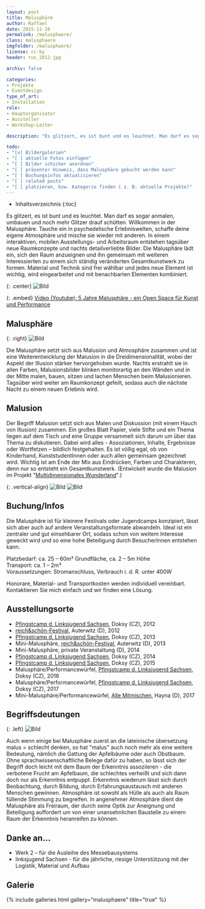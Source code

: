 ```yaml
---
layout: post
title: Malusphäre
author: Raffael
date: 2015-11-10
permalink: /malusphaere/
class: malusphaere
imgfolder: /malusphaere/
license: cc-by
header: rus_2012.jpg

archiv: false

categories:
- Projekte
- Eventdesign
type_of_art:
- Installation
role:
- Hauptorganisator
- Aussteller
- Workshop-Leiter

description: "Es glitzert, es ist bunt und es leuchtet. Man darf es sogar anmalen, umbauen und noch mehr Glitzer drauf schütten. Willkommen in der Malusphäre. Tauche ein in psychedelische Erlebniswelten, schaffe deine eigene Atmosphäre und mische sie wieder mit anderen. In einem interaktiven, mobilen Ausstellungs- und Arbeitsraum entstehen tagsüber neue Raumkonzepte und nachts detailverliebte Bilder."

todo:
- "[x] Bildergalerien"
- "[ ] aktuelle Fotos einfügen"
- "[ ] Bilder schicker anordnen"
- "[ ] präsenter Hinweis, dass Malusphäre gebucht werden kann"
- "[ ] Buchungsinfos aktualisieren"
- "[ ] related posts"
- "[ ] platzieren, bzw. Kategorie finden ( z. B. aktuelle Projekte)"
---
```


* Inhaltsverzeichnis
{:toc}

Es glitzert, es ist bunt und es leuchtet. Man darf es sogar anmalen, umbauen und noch mehr Glitzer drauf schütten. Willkommen in der Malusphäre. Tauche ein in psychedelische Erlebniswelten, schaffe deine eigene Atmosphäre und mische sie wieder mit anderen. In einem interaktiven, mobilen Ausstellungs- und Arbeitsraum entstehen tagsüber neue Raumkonzepte und nachts detailverliebte Bilder. Die Malusphäre lädt ein, sich den Raum anzueignen und ihn gemeinsam mit weiteren Interessierten zu einem sich ständig veränderten Gesamtkunstwerk zu formen. Material und Technik sind frei wählbar und jedes neue Element ist wichtig, wird eingearbeitet und mit benachbarten Elementen kombiniert.

{: .center}
![Bild]({{site.imgpath}}{{page.imgfolder}}web_banner.jpg)

{: .embed}
[Video (Youtube): 5 Jahre Malusphäre - ein Open Space für Kunst und Performance](https://www.youtube.com/watch?v=XjERHjlgrjM)

## Malusphäre

{: .right}
![Bild]({{site.imgpath}}{{page.imgfolder}}malusphaere2.jpg)

Die Malusphäre setzt sich aus Malusion und Atmosphäre zusammen und ist eine Weiterentwicklung der Malusion in die Dreidimensionalität, wobei der Aspekt der Illusion stärker hervorgehoben wurde. Nachts erstrahlt sie in allen Farben, Malusionsbilder blinken monitorartig an den Wänden und in der Mitte malen, bauen, sitzen und lachen Menschen beim Malusionieren. Tagsüber wird weiter am Raumkonzept gefeilt, sodass auch die nächste Nacht zu einem neuen Erlebnis wird.

## Malusion

Der Begriff Malusion setzt sich aus Malen und Diskussion (mit einem Hauch von Illusion) zusammen. Ein großes Blatt Papier, viele Stifte und ein Thema liegen auf dem Tisch und eine Gruppe versammelt sich darum um über das Thema zu diskutieren. Dabei wird alles - Assoziationen, Inhalte, Ergebnisse oder Wortfetzen – bildlich festgehalten. Es ist völlig egal, ob von Kinderhand, KunststudentInnen oder auch allen gemeinsam gezeichnet wird. Wichtig ist am Ende der Mix aus Eindrücken, Farben und Charakteren, denn nur so entsteht ein Gesamtkunstwerk. (Entwickelt wurde die Malusion im Projekt "[Multidimensionales Wunderland](/archiv/mein-wunderland-eu/)".)

{: .vertical-align}
![Bild]({{site.imgpath}}{{page.imgfolder}}malusion_uv_01_thumb_01.jpg) ![Bild]({{site.imgpath}}{{page.imgfolder}}malusion_uv_01_thumb_02.jpg)

## Buchung/Infos

Die Malusphäre ist für kleinere Festivals oder Jugendcamps konzipiert, lässt sich aber auch auf andere Veranstaltungsformate abwandeln. Ideal ist ein zentraler und gut einsehbarer Ort, sodass schon von weitem Interesse geweckt wird und so eine hohe Beteiligung durch BesucherInnen entstehen kann.

Platzbedarf: ca. 25 – 60m² Grundfläche, ca. 2 – 5m Höhe  
Transport: ca. 1 – 2m³  
Voraussetzungen: Stromanschluss, Verbrauch i. d. R. unter 400W

Honorare, Material- und Transportkosten werden individuell vereinbart. Kontaktieren Sie mich einfach und wir finden eine Lösung.

## Ausstellungsorte

- [Pfingstcamp d. Linksjugend Sachsen](http://www.linksjugend-sachsen.de/events/pfingstcamp/pfingstcamp-2012.html), Doksy (CZ), 2012
- [reich&schön-Festival](http://reichundschoen-festival.de/), Auterwitz (D), 2012
- [Pfingstcamp d. Linksjugend Sachsen](http://www.linksjugend-sachsen.de/events/pfingstcamp/pfingstcamp-2013.html), Doksy (CZ), 2013
- Mini-Malusphäre, [reich&schön-Festival](http://reichundschoen-festival.de/), Auterwitz (D), 2013
- Mini-Malusphäre, private Veranstaltung (D), 2014
- [Pfingstcamp d. Linksjugend Sachsen](http://www.linksjugend-sachsen.de/events/pfingstcamp/pfingstcamp-2014.html), Doksy (CZ), 2014
- [Pfingstcamp d. Linksjugend Sachsen](http://www.linksjugend-sachsen.de/events/pfingstcamp/pfingstcamp-2015.html), Doksy (CZ), 2015
- Malusphäre/Performancewürfel, [Pfingstcamp d. Linksjugend Sachsen](http://www.linksjugend-sachsen.de/events/pfingstcamp/pfingstcamp-2016.html), Doksy (CZ), 2016
- Malusphäre/Performancewürfel, [Pfingstcamp d. Linksjugend Sachsen](http://www.linksjugend-sachsen.de/events/pfingstcamp/pfingstcamp-2017.html), Doksy (CZ), 2017
- Mini-Malusphäre/Performancewürfel, [Alle Mitmischen](https://alle-mitmischen.de/), Hayna (D), 2017


## Begriffsdeutungen

{: .left}
![Bild]({{site.imgpath}}{{page.imgfolder}}malusphaere4.jpg)

Auch wenn einige bei Malusphäre zuerst an die lateinische übersetzung malus = schlecht denken, so hat "malus" auch noch mehr als eine weitere Bedeutung, nämlich die Gattung der Apfelbäume oder auch Obstbaum. Ohne sprachwissenschaftliche Belege dafür zu haben, so lässt sich der Begriff doch leicht mit dem Baum der Erkenntnis assoziieren - die verbotene Frucht am Apfelbaum, die schlechtes verheißt und sich dann doch nur als Erkenntnis entpuppt. Erkenntnis wiederum lässt sich durch Beobachtung, durch Bildung, durch Erfahrungsaustausch mit anderen Menschen gewinnen.
Atmosphäre ist sowohl als Hülle als auch als Raum füllende Stimmung zu begreifen. In angenehmer Atmosphäre dient die Malusphäre als Freiraum, der durch seine Optik zur Aneignung und Beteiligung auffordert um von einer unansehnlichen Baustelle zu einem Raum der Erkenntnis heranreifen zu können.

## Danke an...

- Werk 2 – für die Ausleihe des Messebausystems
- linksjugend Sachsen - für die jährliche, riesige Unterstützung mit der Logistik, Material und Aufbau

## Galerie

{% include galleries.html gallery="malusphaere" title="true" %}


